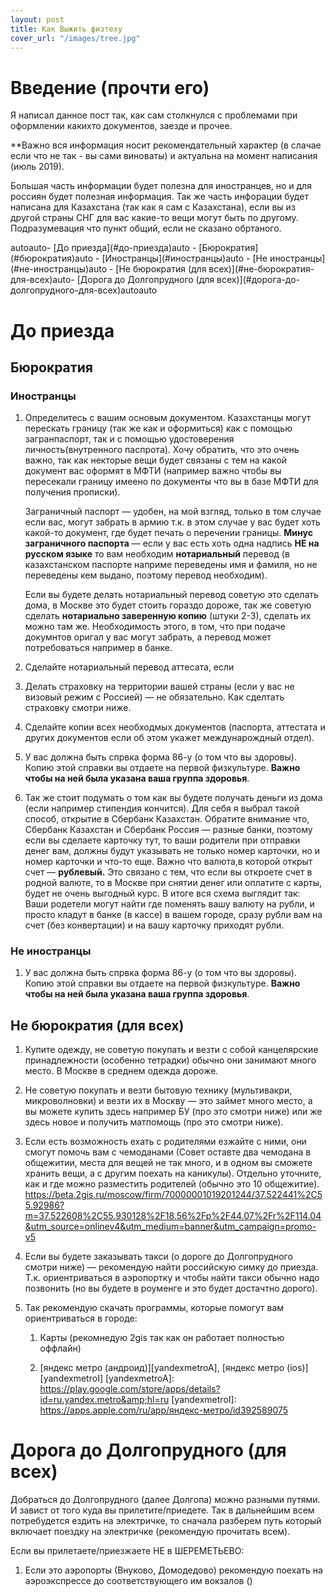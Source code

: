 ```yaml
---
layout: post
title: Как Выжить физтеху
cover_url: "/images/tree.jpg"
---
```


# Введение (прочти его)

Я написал данное пост так, как сам столкнулся с проблемами при оформлении какихто документов, заезде и прочее.

**Важно вся информация носит рекомендательный характер (в слачае если что не так - вы сами виноваты) и актуальна на момент написания (июль 2019).

Большая часть информации будет полезна для иностранцев, но и для россиян будет полезная информация. Так же часть инфорации будет написана для Казахстана (так как я сам с Казахстана), если вы из другой страны СНГ для вас какие-то вещи могут быть по другому. Подразумевация что пункт общий, если не сказано обртаного.
<!-- more -->
<!-- TOC -->autoauto- [До приезда](#до-приезда)auto    - [Бюрократия](#бюрократия)auto        - [Иностранцы](#иностранцы)auto        - [Не иностранцы](#не-иностранцы)auto    - [Не бюрократия (для всех)](#не-бюрократия-для-всех)auto- [Дорога до Долгопрудного (для всех)](#дорога-до-долгопрудного-для-всех)autoauto<!-- /TOC -->

# До приезда 



## Бюрократия

### Иностранцы

1. Определитесь с вашим основым документом. Казахстанцы могут перескать границу (так же как и оформиться) как с помощью загранпаспорт, так и с помощью удостоверения личность(внутренного паспрота). Хочу обратить, что это очень важно, так как некторые вещи будет связаны с тем на какой документ вас оформят в МФТИ (например важно чтобы вы пересекали границу имеено по документы что вы в базе МФТИ для получения прописки).

   Заграничный паспорт — удобен, на мой взгляд, только в том случае если вас, могут забрать в армию т.к. в этом случае у вас будет хоть какой-то документ, где будет печать о перечении границы. **Минус заграничного паспорта** — если у вас есть хоть одна надпись **НЕ на русском языке** то вам необходим **нотариальный** перевод (в казахстанском паспорте наприме переведены имя и фамиля, но не переведены кем выдано, поэтому перевод необходим).

   Если вы будете делать нотариальный перевод советую это сделать дома, в Москве это будет стоить гораздо дороже, так же советую сделать **нотариально заверенную копию** (штуки 2-3), сделать их можно там же. Необходимость этого, в том, что при подаче докумнтов оригал у вас могут забрать, а перевод может потребоваться например в банке.

2. Сделайте нотариальный перевод аттесата, если 
3. Делать страховку на территории вашей страны (если у  вас не визовый режим с Россией) — не обязательно. Как сделтать страховку смотри ниже.
4. Сделайте копии всех необходмых документов (паспорта, аттестата и других документов если об этом укажет междунарождный отдел).
5. У вас должна быть спрвка форма 86-у (о том что вы здоровы). Копию этой справки вы отдаете на первой физкультуре. **Важно чтобы на ней была указана ваша группа здоровья**.
6. Так же стоит подумать о том как вы будете получать деньги из дома (если например стипендия кончится). Для себя я выбрал такой способ, открытие в Сбербанк Казахстан. Обратите внимание что, Сбербанк Казахстан и Сбербанк Россия — разные банки, поэтому если вы сделаете карточку тут, то ваши родители при отправки денег вам, должны будут указывать не только номер карточки, но и номер карточки и что-то еще. Важно что валюта,в которой открыт счет — **рублевый.** Это связано с тем, что если вы откроете счет в родной валюте, то в Москве при снятии денег или оплатите с карты, будет не очень выгодный курс. В итоге вся схема выглядит так: Ваши родетели могут найти где поменять вашу валюту на рубли, и просто кладут в банке (в кассе) в вашем городе, сразу рубли вам на счет (без конвертации) и на вашу карточку приходят рубли.



### Не иностранцы

1. У вас должна быть спрвка форма 86-у (о том что вы здоровы). Копию этой справки вы отдаете на первой физкультуре. **Важно чтобы на ней была указана ваша группа здоровья**.



## Не бюрократия (для всех)

1. Купите одежду, не советую покупать и везти с собой канцелярские принадлежности (особенно тетрадки) обычно они занимают много место. В Москве в среднем одежда дороже.

2. Не советую покупать и везти бытовую технику (мультивакри, микроволновки) и везти их в Москву — это займет много место, а вы можете купить здесь например БУ (про это смотри ниже) или же здесь новое и получить матпомощь (про это смотри ниже).

3. Если есть возможность ехать с родителями езжайте с ними, они смогут помочь вам с чемоданами (Совет оставте два чемодана в общежитии, места для вещей не так много, и в одном вы сможете хранить вещи, а с другим поехать на каникулы). Отдельно уточните, как и где можно  разместить родителей (обычно это 10 общежитие). https://beta.2gis.ru/moscow/firm/70000001019201244/37.522441%2C55.92986?m=37.522608%2C55.930128%2F18.56%2Fp%2F44.07%2Fr%2F114.04&utm_source=onlinev4&utm_medium=banner&utm_campaign=promo-v5

4. Если вы будете заказывать такси (о дороге до Долгопрудного смотри ниже) — рекомендую найти российскую симку до приезда. Т.к. ориентриваться в аэропортку и чтобы найти такси обычно надо позвонить (но вы будете в роуменге и это будет достачтно дорого).

5. Так рекомендую скачать программы, которые помогут вам ориентриваться в городе:

   1. Карты (рекомнедую 2gis так как он работает полностью оффлайн)

   2. [яндекс метро (андроид)][yandexmetroA],  [яндекс метро (ios)][yandexmetroI] 
[yandexmetroA]: https://play.google.com/store/apps/details?id=ru.yandex.metro&amp;hl=ru 
[yandexmetroI]: https://apps.apple.com/ru/app/яндекс-метро/id392589075

# Дорога до Долгопрудного (для всех)

Добраться до Долгопрудного (далее Долгопа) можно разными путями. И завист от того куда вы прилетите/приедете. Так в дальнейшим всем потребудется ездить на электричке, то сначала разберем путь который включает поездку на электричке (рекомендую прочитать всем).

Если вы прилетаете/приезжаете НЕ в ШЕРЕМЕТЬЕВО:

1. Если это аэропорты (Внуково, Домодедово) рекомендую поехать на аэроэкспрессе до соответствующего им вокзалов ()



